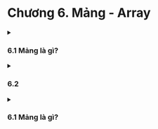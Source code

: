 <h1>Chương 6. Mảng - Array </h1>
<details>
    <summary>
        <h3>6.1 Mảng là gì? </h3>
    </summary>

<h4>Nội dung chính:</h4>

- Mảng dùng để lưu trữ rất nhiều biến có cùng kiểu dữ liệu.

- Số thứ tự của mảng tính từ index = 0. Cách truy cập, VD có mảng ```arr[3] = {9,5,1}```. ```arr[0]``` là phần tử thứ 1, ```arr[2]``` là phần tử thứ 3.

- Để duyệt một mảng thì phải dùng vòng lặp

- Khi có mảng arr 3 phần từ như sau: ```int arr[] = {1,5,9}```. Thì ```arr``` là địa chỉ của phần tử thứ 0, cũng là địa chỉ của biến mảng arr.

- vì kiểu dự liệu khai báo là int 4 bytes nên khi cộng 1 đơn vị của địa chỉ mảng tức là cộng thêm 4 byte giá trị địa chỉ ```arr + 1``` sẽ là địa chỉ của phần tử thứ arr[1] của mảng arr.

Cú pháp: (Kiểu dư liệu) (Tên biến)[(số phần tử)] = {1,2,3};  

```C++
int arrayX[3] = {1,2,3};
string x[] = {"Hello", "world", "I'm Kien"};
```

Chương trình ví dụ: Duyệt mảng dùng vòng lặp:

```C++
#include <iostream>
using namespace std;
int main()
{
    int arr[] = {1,3,5,7,9,4};
    int sum = 0;
    for(int i = 0; i < 6; i++ )
    {
        sum += arr[i];
    }
    cout << "Tong cua mang la: " << sum;
    return 0;
}
```

</details>




<details>
    <summary>
        <h3>6.2 </h3>
    </summary>
</details>




<details>
    <summary>
        <h3>6.1 Mảng là gì? </h3>
    </summary>
</details>

